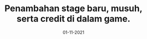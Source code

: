 ---
title: 'Penambahan stage baru, musuh, serta credit di dalam game.'
date: '01-11-2021'
content: 'Setelah mengimplementasikan fungsi-fungsi dasar pada minggu sebelumnya, pada minggu ini kelompok kami menambahkan stage baru, musuh, dan credit scene.'
---